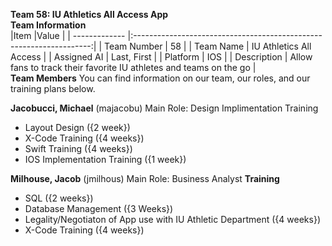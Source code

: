 **Team 58: IU Athletics All Access App**\
**Team Information**\
|Item           |Value          |
| ------------- |:-------------------------------------------------------------------:| 
| Team Number   | 58            |
| Team Name     | IU Athletics All Access |
| Assigned AI   | Last, First   |
| Platform      | IOS           |
| Description   | Allow fans to track their favorite IU athletes and teams on the go |
\
**Team Members**
You can find information on our team, our roles, and our training plans below.

**Jacobucci, Michael** (majacobu)
Main Role: Design Implimentation
Training
- Layout Design ({2 week})
- X-Code Training ({4 weeks}) 
- Swift Training ({4 weeks})
- IOS Implementation Training ({1 week})

**Milhouse, Jacob** (jmilhous)
Main Role: Business Analyst
**Training**
- SQL ({2 weeks})
- Database Management ({3 Weeks})
- Legality/Negotiaton of App use with IU Athletic Department ({4 weeks})
- X-Code Training ({4 weeks})
